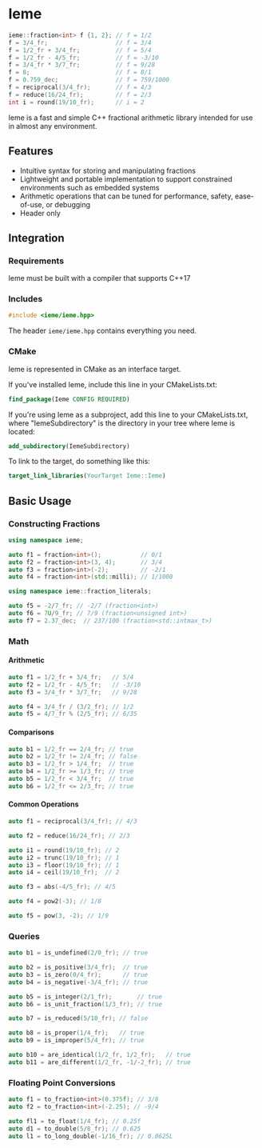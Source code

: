 # Ieme

```c++
ieme::fraction<int> f {1, 2}; // f = 1/2
f = 3/4_fr;                   // f = 3/4
f = 1/2_fr + 3/4_fr;          // f = 5/4
f = 1/2_fr - 4/5_fr;          // f = -3/10
f = 3/4_fr * 3/7_fr;          // f = 9/28
f = 8;                        // f = 8/1
f = 0.759_dec;                // f = 759/1000
f = reciprocal(3/4_fr);       // f = 4/3
f = reduce(16/24_fr);         // f = 2/3
int i = round(19/10_fr);      // i = 2
```

Ieme is a fast and simple C++ fractional arithmetic library intended for use in almost any environment.

## Features

* Intuitive syntax for storing and manipulating fractions
* Lightweight and portable implementation to support constrained environments such as embedded systems
* Arithmetic operations that can be tuned for performance, safety, ease-of-use, or debugging
* Header only

## Integration

### Requirements

Ieme must be built with a compiler that supports C++17

### Includes

```c++
#include <ieme/ieme.hpp>
```

The header `ieme/ieme.hpp` contains everything you need.

### CMake

Ieme is represented in CMake as an interface target.

If you've installed Ieme, include this line in your CMakeLists.txt:

```cmake
find_package(Ieme CONFIG REQUIRED)
```

If you're using Ieme as a subproject, add this line to your CMakeLists.txt, where "IemeSubdirectory" is the directory in your tree where Ieme is located:

```cmake
add_subdirectory(IemeSubdirectory)
```

To link to the target, do something like this:

```cmake
target_link_libraries(YourTarget Ieme::Ieme)
```

## Basic Usage

### Constructing Fractions

```c++
using namespace ieme;

auto f1 = fraction<int>();           // 0/1
auto f2 = fraction<int>(3, 4);       // 3/4
auto f3 = fraction<int>(-2);         // -2/1
auto f4 = fraction<int>(std::milli); // 1/1000

using namespace ieme::fraction_literals;

auto f5 = -2/7_fr; // -2/7 (fraction<int>)
auto f6 = 7U/9_fr; // 7/9 (fraction<unsigned int>)
auto f7 = 2.37_dec;  // 237/100 (fraction<std::intmax_t>)
```

### Math

#### Arithmetic

```c++
auto f1 = 1/2_fr + 3/4_fr;   // 5/4
auto f2 = 1/2_fr - 4/5_fr;   // -3/10
auto f3 = 3/4_fr * 3/7_fr;   // 9/28

auto f4 = 3/4_fr / (3/2_fr); // 1/2
auto f5 = 4/7_fr % (2/5_fr); // 6/35
```

#### Comparisons

```c++
auto b1 = 1/2_fr == 2/4_fr; // true
auto b2 = 1/2_fr != 2/4_fr; // false
auto b3 = 1/2_fr > 1/4_fr;  // true
auto b4 = 1/2_fr >= 1/3_fr; // true
auto b5 = 1/2_fr < 3/4_fr;  // true
auto b6 = 1/2_fr <= 2/3_fr; // true
```

#### Common Operations

```c++
auto f1 = reciprocal(3/4_fr); // 4/3

auto f2 = reduce(16/24_fr); // 2/3

auto i1 = round(19/10_fr); // 2
auto i2 = trunc(19/10_fr); // 1
auto i3 = floor(19/10_fr); // 1
auto i4 = ceil(19/10_fr);  // 2

auto f3 = abs(-4/5_fr); // 4/5

auto f4 = pow2(-3); // 1/8

auto f5 = pow(3, -2); // 1/9
```

### Queries

```c++
auto b1 = is_undefined(2/0_fr); // true

auto b2 = is_positive(3/4_fr);  // true
auto b3 = is_zero(0/4_fr);      // true
auto b4 = is_negative(-3/4_fr); // true

auto b5 = is_integer(2/1_fr);       // true
auto b6 = is_unit_fraction(1/3_fr); // true

auto b7 = is_reduced(5/10_fr); // false

auto b8 = is_proper(1/4_fr);   // true
auto b9 = is_improper(5/4_fr); // true

auto b10 = are_identical(1/2_fr, 1/2_fr);   // true
auto b11 = are_different(1/2_fr, -1/-2_fr); // true
```

### Floating Point Conversions

```c++
auto f1 = to_fraction<int>(0.375f); // 3/8
auto f2 = to_fraction<int>(-2.25); // -9/4

auto fl1 = to_float(1/4_fr); // 0.25f
auto d1 = to_double(5/8_fr); // 0.625
auto l1 = to_long_double(-1/16_fr); // 0.0625L
```
